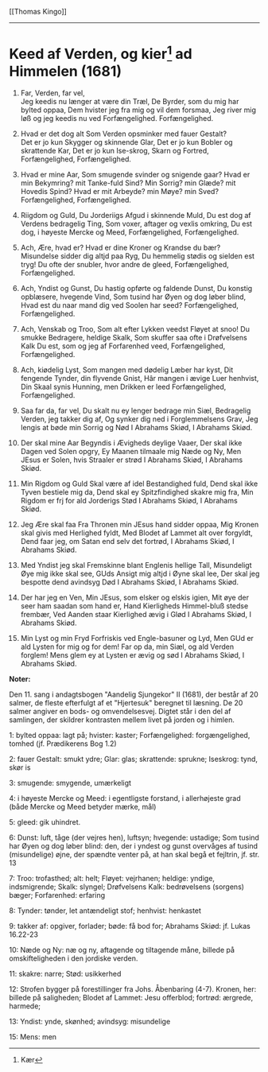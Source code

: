 [[Thomas Kingo]] 

---

# Keed af Verden, og kier[^1] ad Himmelen (1681)
[^1]:Kær


1.  Far, Verden, far vel,\
Jeg keedis nu længer at være din Træl,
De Byrder, som du mig har bylted oppaa,
Dem hvister jeg fra mig og vil dem forsmaa,
Jeg river mig løß og jeg keedis nu ved
Forfængelighed.
Forfængelighed.

2.  Hvad er det dog alt
Som Verden opsminker med fauer Gestalt?  
Det er jo kun Skygger og skinnende Glar,
Det er jo kun Bobler og skrattende Kar,
Det er jo kun Ise-skrog, Skarn og Fortred,
Forfængelighed,
Forfængelighed.

3.  Hvad er mine Aar,
Som smugende svinder og snigende gaar?
Hvad er min Bekymring? mit Tanke-fuld Sind?
Min Sorrig? min Glæde? mit Hovedis Spind?
Hvad er mit Arbeyde? min Møye? min Sved?
Forfængelighed,
Forfængelighed.

4.  Riigdom og Guld,
Du Jorderiigs Afgud i skinnende Muld,
Du est dog af Verdens bedragelig Ting,
Som voxer, aftager og vexlis omkring,
Du est dog, i høyeste Mercke og Meed,
Forfængelighed,
Forfængelighed.

5.  Ach, Ære, hvad er?
Hvad er dine Kroner og Krandse du bær?
Misundelse sidder dig altjd paa Ryg,
Du hemmelig stødis og sielden est tryg!
Du ofte der snubler, hvor andre de gleed,
Forfængelighed,
Forfængelighed.

6.  Ach, Yndist og Gunst,
Du hastig opførte og faldende Dunst,
Du konstig opblæsere, hvegende Vind,
Som tusind har Øyen og dog løber blind,
Hvad est du naar mand dig ved Soolen har seed?
Forfængelighed,
Forfængelighed.

7.  Ach, Venskab og Troo,
Som alt efter Lykken veedst Fløyet at snoo!
Du smukke Bedragere, heldige Skalk,
Som skuffer saa ofte i Drøfvelsens Kalk
Du est, som og jeg af Forfarenhed veed,
Forfængelighed,
Forfængelighed.

8.  Ach, kiødelig Lyst,
Som mangen med dødelig Læber har kyst,
Dit fengende Tynder, din flyvende Gnist,
Hâr mangen i ævige Luer henhvist,
Din Skaal synis Hunning, men Drikken er leed
Forfængelighed,
Forfængelighed.

9. Saa far da, far vel,
Du skalt nu ey lenger bedrage min Siæl,
Bedragelig Verden, jeg takker dig af,
Og synker dig ned i Forglemmelsens Grav,
Jeg lengis at bøde min Sorrig og Nød
I Abrahams Skiød,
I Abrahams Skiød.

10. Der skal mine Aar
Begyndis i Ævigheds deylige Vaaer,
Der skal ikke Dagen ved Solen opgry,
Ey Maanen tilmaale mig Næde og Ny,
Men JEsus er Solen, hvis Straaler er strød
I Abrahams Skiød,
I Abrahams Skiød.

11. Min Rigdom og Guld
Skal være af idel Bestandighed fuld,
Dend skal ikke Tyven bestiele mig da,
Dend skal ey Spitzfindighed skakre mig fra,
Min Rigdom er frj for ald Jorderigs Stød
I Abrahams Skiød,
I Abrahams Skiød.

12. Jeg Ære skal faa
Fra Thronen min JEsus hand sidder oppaa,
Mig Kronen skal givis med Herlighed fyldt,
Med Blodet af Lammet alt over forgyldt,
Dend faar jeg, om Satan end selv det fortrød,
I Abrahams Skiød,
I Abrahams Skiød.

13. Med Yndist jeg skal
Fremskinne blant Englenis hellige Tall,
Misundeligt Øye mig ikke skal see,
GUds Ansigt mig altjd i Øyne skal lee,
Der skal jeg bespotte dend avindsyg Død
I Abrahams Skiød,
I Abrahams Skiød.

14. Der har jeg en Ven,
Min JEsus, som elsker og elskis igien,
Mit øye der seer ham saadan som hand er,
Hand Kierligheds Himmel-bluß stedse frembær,
Ved Aanden staar Kierlighed ævig i Glød
I Abrahams Skiød,
I Abrahams Skiød.

15. Min Lyst og min Fryd
Forfriskis ved Engle-basuner og Lyd,
Men GUd er ald Lysten for mig og for dem!
Far op da, min Siæl, og ald Verden forglem!
Mens glem ey at Lysten er ævig og sød
I Abrahams Skiød,
I Abrahams Skiød.

**Noter:**

Den 11. sang i andagtsbogen \"Aandelig Sjungekor\" II (1681), der består
af 20 salmer, de fleste efterfulgt af et \"Hjertesuk\" beregnet til
læsning. De 20 salmer angiver en bods- og omvendelsesvej. Digtet står i
den del af samlingen, der skildrer kontrasten mellem livet på jorden og
i himlen.

1: bylted oppaa: lagt på; hvister: kaster; Forfængelighed:
forgængelighed, tomhed (jf. Prædikerens Bog 1.2)

2: fauer Gestalt: smukt ydre; Glar: glas; skrattende: sprukne; Iseskrog:
tynd, skør is

3: smugende: smygende, umærkeligt

4: i høyeste Mercke og Meed: i egentligste forstand, i allerhøjeste grad
(både Mercke og Meed betyder mærke, mål)

5: gleed: gik uhindret.

6: Dunst: luft, tåge (der vejres hen), luftsyn; hvegende: ustadige; Som
tusind har Øyen og dog løber blind: den, der i yndest og gunst overvåges
af tusind (misundelige) øjne, der spændte venter på, at han skal begå et
fejltrin, jf. str. 13

7: Troo: trofasthed; alt: helt; Fløyet: vejrhanen; heldige: yndige,
indsmigrende; Skalk: slyngel; Drøfvelsens Kalk: bedrøvelsens (sorgens)
bæger; Forfarenhed: erfaring

8: Tynder: tønder, let antændeligt stof; henhvist: hen­kastet

9: takker af: opgiver, forlader; bøde: få bod for; Abrahams Skiød: jf.
Lukas 16.22-23

10: Næde og Ny: næ og ny, aftagende og tiltagende måne, billede på
omskifteligheden i den jordiske verden.

11: skakre: narre; Stød: usikkerhed

12: Strofen bygger på forestillinger fra Johs. Åbenbaring (4-7). Kronen,
her: billede på saligheden; Blodet af Lammet: Jesu offerblod; fortrød:
ærgrede, harmede;

13: Yndist: ynde, skønhed; avindsyg: misundelige

15: Mens: men
